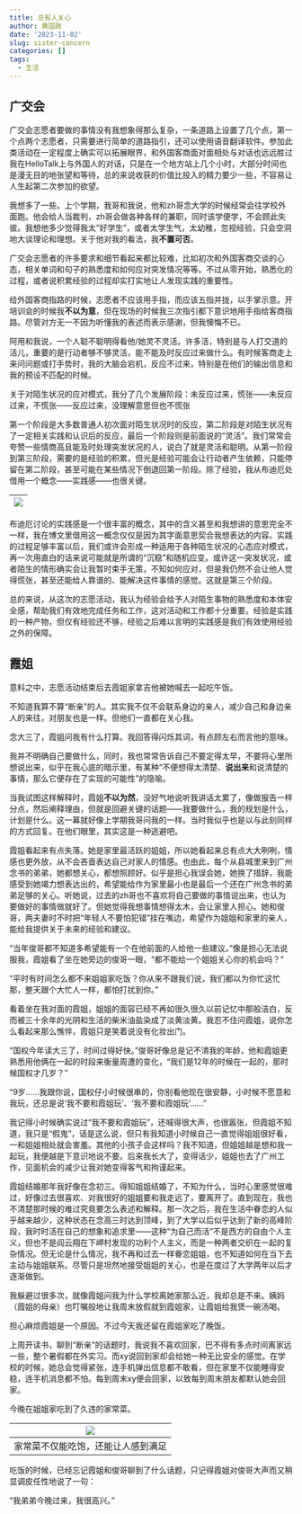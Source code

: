 ```yaml
---
title: 总有人关心
author: 黄国政
date: '2023-11-02'
slug: sister-concern
categories: []
tags:
  - 生活
---
```


<!--more-->

## 广交会

广交会志愿者要做的事情没有我想象得那么复杂，一条道路上设置了几个点，第一个点两个志愿者，只需要进行简单的道路指引，还可以使用语音翻译软件。参加此类活动在一定程度上确实可以拓展眼界，和外国客商面对面相处与对话也远远胜过我在HelloTalk上与外国人的对话，只是在一个地方站上几个小时，大部分时间也是漫无目的地张望和等待，总的来说收获的价值比投入的精力要少一些，不容易让人生起第二次参加的欲望。

我想多了一些。上个学期，我哥和我说，他和zh哥念大学的时候经常会往学校外面跑。他会给人当裁判，zh哥会做各种各样的兼职，同时该学便学，不会顾此失彼。我想他多少觉得我太“好学生”，或者太学生气，太幼稚，忽视经验，只会空洞地大谈理论和理想。关于他对我的看法，我**不置可否**。

广交会志愿者的许多要求和细节看起来都比较难，比如初次和外国客商交谈的心态，相关单词和句子的熟悉度和如何应对突发情况等等。不过从零开始，熟悉化的过程，或者说积累经验的过程却实打实地让人发现实践的重要性。

给外国客商指路的时候，志愿者不应该用手指，而应该五指并拢，以手掌示意。开培训会的时候我**不以为意**，但在现场的时候我三次指引都下意识地用手指给客商指路。尽管对方无一不因为听懂我的表述而表示感谢，但我懊悔不已。

阿用和我说，一个人聪不聪明得看他/她灵不灵活。许多活，特别是与人打交道的活儿，重要的是行动者够不够灵活，能不能及时反应过来做什么。有时候客商走上来问问题或打手势时，我的大脑会宕机，反应不过来，特别是在他们的输出信息和我的预设不匹配的时候。

关于对陌生状况的应对模式，我分了几个发展阶段：未反应过来，慌张——未反应过来，不慌张——反应过来，没理解意思但也不慌张

第一个阶段是大多数普通人初次面对陌生状况时的反应，第二阶段是对陌生状况有了一定相关实践和认识后的反应，最后一个阶段则是前面说的“灵活”。我们常常会夸赞一些情商高且能及时处理突发状况的人，说白了就是灵活和聪明。从第一阶段到第三阶段，需要的是经验的积累，但光是经验可能会让行动者产生依赖，只能停留在第二阶段，甚至可能在某些情况下倒退回第一阶段。除了经验，我从布迪厄处借用一个概念——实践感——也很关键。

|![](/images/posts/2023/11/11-02-practice.jpg)|
|:-:|

布迪厄讨论的实践感是一个很丰富的概念，其中的含义甚至和我想讲的意思完全不一样，我在博文里借用这一概念仅仅是因为其字面意思契合我想表达的内容。实践的过程足够丰富以后，我们或许会形成一种适用于各种陌生状况的心态应对模式，再一次用直白的话来说可能就是所谓的“沉稳”和随机应变。或许这一突发状况，或者陌生的情形确实会让我暂时束手无策，不知如何应对，但是我仍然不会让他人觉得慌张，甚至还能给人靠谱的、能解决这件事情的感觉。这就是第三个阶段。

总的来说，从这次的志愿活动，我认为经验会给予人对陌生事物的熟悉度和本体安全感，帮助我们有效地完成任务和工作，这对活动和工作都十分重要。经验是实践的一种产物，但仅有经验还不够，经验之后难以言明的实践感是我们有效使用经验之外的保障。

## 霞姐

意料之中，志愿活动结束后去霞姐家拿吉他被她喊去一起吃午饭。

不知道我算不算“断亲”的人。其实我不仅不会联系身边的亲人，减少自己和身边亲人的来往，对朋友也是一样。但他们一直都在关心我。

念大三了，霞姐问我有什么打算。我回答得闪烁其词，有点顾左右而言他的意味。

我并不明确自己要做什么，同时，我也常常告诉自己不要定得太早，不要将心里所想说出来，似乎在我心底的暗示里，有某种“不便想得太清楚、**说出来**和说清楚的事情，那么它便存在了实现的可能性”的隐喻。

当我试图这样解释时，霞姐**不以为然**，没好气地说听我讲话太累了，像做报告一样分点，然后阐释理由，但就是回避关键的话题——我要做什么，我的规划是什么，计划是什么。这一幕就好像上学期我哥问我的一样。当时我似乎也是以与此刻同样的方式回复。在他们眼里，其实这是一种逃避吧。

霞姐看起来有点失落。她是家里最活跃的姐姐，所以她看起来总有点大大咧咧，情感也更外放，从不会吝啬表达自己对家人的情感。也由此，每个从县城里来到广州念书的弟弟，她都想关心，都想照顾好。似乎是担心我误会她，她换了措辞，我能感受到她竭力想表达出的，希望能给作为家里最小也是最后一个还在广州念书的弟弟足够的关心。听她说，过去的zh哥也不喜欢将自己要做的事情说出来，也认为要做好的事情做就好了。但她觉得我想事情想得太木，会让家里人担心。她和俊哥，两夫妻时不时把“年轻人不要怕犯错”挂在嘴边，希望作为姐姐和家里的亲人，能给我提供关于未来的经验和建议。

“当年俊哥都不知道多希望能有一个在他前面的人给他一些建议。”像是担心无法说服我，霞姐看了坐在她旁边的俊哥一眼，“都不能给一个姐姐关心你的机会吗？”

“平时有时间怎么都不来姐姐家吃饭？你从来不跟我们说，我们都以为你忙这忙那，整天跟个大忙人一样，都怕打扰到你。”

看着坐在我对面的霞姐，姐姐的面容已经不再如很久很久以前记忆中那般洁白，反而被三十余年的光阴和生活的柴米油盐染成了淡黄淡黄。我忍不住问霞姐，说你怎么看起来那么憔悴，霞姐只是笑着说没有化妆出门。

“国权今年读大三了，时间过得好快。”俊哥好像总是记不清我的年龄，他和霞姐更熟悉用他俩在一起的时段来衡量周遭的变化，“我们是12年的时候在一起的，那时候国权才几岁？”

“9岁……我跟你说，国权仔小时候很串的，你别看他现在很安静，小时候不愿意和我玩，还总是说‘我不要和霞姐玩’、‘我不要和霞姐玩’……”

我记得小时候确实说过“我不要和霞姐玩”，还喊得很大声，也很嚣张，但霞姐不知道，我只是“假鬼”，话是这么说，但只有我知道小时候自己一直觉得姐姐很好看，一和姐姐相处就会害羞。其他的小孩子会这样吗？我不知道，但姐姐越是想和我一起玩，我便越是下意识地说不要。后来我长大了，变得话少，姐姐也去了广州工作，见面机会的减少让我对她变得客气和拘谨起来。

霞姐结婚那年我好像在念初三。得知姐姐结婚了，不知为什么，当时心里感觉很难过，好像过去很喜欢、对我很好的姐姐要和我走远了，要离开了。直到现在，我也不清楚那时候的难过究竟要怎么表述和解释。那一次之后，我在生活中眷恋的人似乎越来越少，这种状态在念高三时达到顶峰，到了大学以后似乎达到了新的高峰阶段，我时时活在自己的想象和追求里——这种“为自己而活”不是西方的自由个人主义，但也不是阎云翔在下岬村发现的功利个人主义，而是一种两者交织在一起的复杂情况。但无论是什么情况，我不再和过去一样眷恋姐姐，也不知道如何在当下去主动与姐姐联系。尽管只是坦然地接受姐姐的关心，也是在度过了大学两年以后才逐渐做到。

我躲避过很多次，就像霞姐问我为什么学校离她家那么近，我却总是不来。姨妈（霞姐的母亲）也叮嘱般地让我周末放假就到霞姐家，让霞姐给我煲一碗汤喝。

担心麻烦霞姐是一个原因。不过今天我还留在霞姐家吃了晚饭。

上周开读书，聊到“断亲”的话题时，我说我不喜欢回家，巴不得有多点时间离家远一些，整个暑假都在外实习。而xy说回到家却会给她一种无比安全的感觉。在学校的时候，她总会觉得紧张，连手机弹出信息都不敢看，但在家里不仅能睡得安稳，连手机消息都不怕。每到周末xy便会回家，以致每到周末朋友都默认她会回家。

今晚在姐姐家吃到了久违的家常菜。

|![](/images/posts/2023/11/11-02-concern.jpg)|
|:-:|
|家常菜不仅能吃饱，还能让人感到满足|

吃饭的时候，已经忘记霞姐和俊哥聊到了什么话题，只记得霞姐对俊哥大声而又稍显调皮任性地说了一句：

“我弟弟今晚过来，我很高兴。”